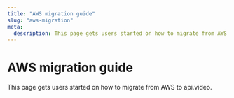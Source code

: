 ```yaml
---
title: "AWS migration guide"
slug: "aws-migration"
meta:
  description: This page gets users started on how to migrate from AWS to api.video.
---
```


AWS migration guide
=============

This page gets users started on how to migrate from AWS to api.video.